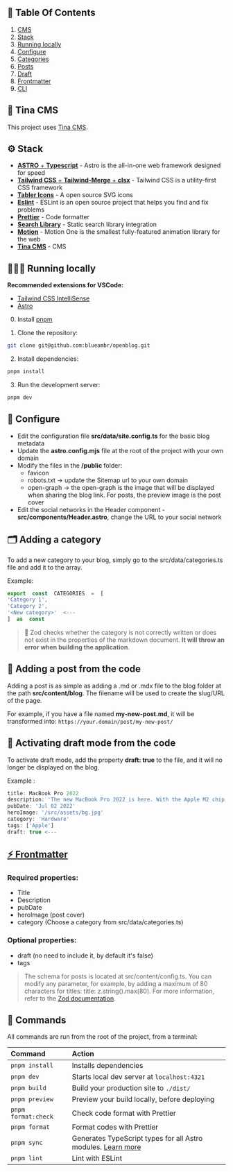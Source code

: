 ## 📌 Table Of Contents

1. [CMS](#-tina-CMS)
2. [Stack](#%EF%B8%8F-stack)
3. [Running locally](#-running-Locally)
4. [Configure](#-configure)
5. [Categories](#%EF%B8%8F-adding-a-category)
6. [Posts](#-adding-a-post-from-the-code)
7. [Draft](#-activating-draft-mode-from-the-code)
8. [Frontmatter](#%EF%B8%8F-frontmatter)
9. [CLI](#-commands)

## 🦙 Tina CMS

This project uses [Tina CMS](https://tina.io/).

## ⚙️ Stack

- [**ASTRO** + **Typescript**](https://astro.build/) - Astro is the all-in-one web framework designed for speed
- [**Tailwind CSS** + **Tailwind-Merge** + **clsx**](https://tailwindcss.com/) - Tailwind CSS is a utility-first CSS framework
- [**Tabler Icons**](https://tabler-icons.io/i/) - A open source SVG icons
- [**Eslint**](https://eslint.org/) - ESLint is an open source project that helps you find and fix problems
- [**Prettier**](https://prettier.io/) - Code formatter
- [**Search Library**](https://pagefind.app/) - Static search library integration
- [**Motion**](https://motion.dev/) - Motion One is the smallest fully-featured animation library for the web
- [**Tina CMS**](https://tina.io/) - CMS

## 👨🏻‍💻 Running locally

**Recommended extensions for VSCode:**

- [Tailwind CSS IntelliSense](https://marketplace.visualstudio.com/items?itemName=bradlc.vscode-tailwindcss)
- [Astro](https://marketplace.visualstudio.com/items?itemName=astro-build.astro-vscode)

0. Install [pnpm](https://pnpm.io/)

1. Clone the repository:

```bash
git clone git@github.com:blueambr/openblog.git
```

2. Install dependencies:

```bash
pnpm install
```

3. Run the development server:

```bash
pnpm dev
```

## 📐 Configure

- Edit the configuration file **src/data/site.config.ts** for the basic blog metadata
- Update the **astro.config.mjs** file at the root of the project with your own domain
- Modify the files in the **/public** folder:
  - favicon
  - robots.txt -> update the Sitemap url to your own domain
  - open-graph -> the open-graph is the image that will be displayed when sharing the blog link. For posts, the preview image is the post cover
- Edit the social networks in the Header component - **src/components/Header.astro**, change the URL to your social network

## 🗂️ Adding a category

To add a new category to your blog, simply go to the src/data/categories.ts file and add it to the array.

Example:

```ts
export  const  CATEGORIES  =  [
'Category 1',
'Category 2',
'<New category>'  <---
]  as  const
```

> 🚨 Zod checks whether the category is not correctly written or does not exist in the properties of the markdown document. **It will throw an error when building the application**.

## 📄 Adding a post from the code

Adding a post is as simple as adding a .md or .mdx file to the blog folder at the path **src/content/blog**. The filename will be used to create the slug/URL of the page.

For example, if you have a file named **my-new-post.md**, it will be transformed into: `https://your.domain/post/my-new-post/`

## 📝 Activating draft mode from the code

To activate draft mode, add the property **draft: true** to the file, and it will no longer be displayed on the blog.

Example :

```ts
title: MacBook Pro 2022
description: 'The new MacBook Pro 2022 is here. With the Apple M2 chip, a new design, and more, the new MacBook Pro is the best laptop Apple has ever made.'
pubDate: 'Jul 02 2022'
heroImage: '/src/assets/bg.jpg'
category: 'Hardware'
tags: ['Apple']
draft: true <---
```

## [⚡️ Frontmatter](https://docs.astro.build/en/basics/astro-components/#the-component-script)

### Required properties:

- Title
- Description
- pubDate
- heroImage (post cover)
- category (Choose a category from src/data/categories.ts)

### Optional properties:

- draft (no need to include it, by default it's false)
- tags

> The schema for posts is located at src/content/config.ts. You can modify any parameter, for example, by adding a maximum of 80 characters for titles: title: z.string().max(80).
> For more information, refer to the [Zod documentation](https://zod.dev/).

## 🧞 Commands

All commands are run from the root of the project, from a terminal:

| Command             | Action                                                                                                                          |
| :------------------ | :------------------------------------------------------------------------------------------------------------------------------ |
| `pnpm install`      | Installs dependencies                                                                                                           |
| `pnpm dev`          | Starts local dev server at `localhost:4321`                                                                                     |
| `pnpm build`        | Build your production site to `./dist/`                                                                                         |
| `pnpm preview`      | Preview your build locally, before deploying                                                                                    |
| `pnpm format:check` | Check code format with Prettier                                                                                                 |
| `pnpm format`       | Format codes with Prettier                                                                                                      |
| `pnpm sync`         | Generates TypeScript types for all Astro modules. [Learn more](https://docs.astro.build/en/reference/cli-reference/#astro-sync) |
| `pnpm lint`         | Lint with ESLint                                                                                                                |
